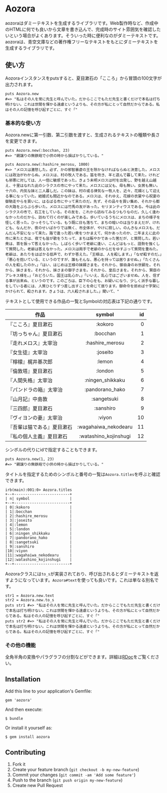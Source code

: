 # Aozora

aozoraはダミーテキストを生成するライブラリです。Web製作時など、作成中のHTMLに何でも良いから文章を書き込んで、完成時のサイト雰囲気を確認したいという場合がよくあります。そういった時に便利なのがダミーテキストです。aozoraは、青空文庫などの著作権フリーなテキストをもとにダミーテキストを生成するライブラリです。

## 使い方
Aozoraインスタンスをputsすると、夏目漱石の「こころ」から冒頭の100文字が出力されます。

    puts Aozora.new
    #=> "私はその人を常に先生と呼んでいた。だからここでもただ先生と書くだけで本名は打ち明けない。これは世間を憚かる遠慮というよりも、その方が私にとって自然だからである。私はその人の記憶を呼び起すごとに、すぐ「"

### 基本的な使い方

Aozora.newに第一引数、第二引数を渡すと、生成されるテキストの種類や長さを変更できます。

    puts Aozora.new(:bocchan, 23)
    #=> "親譲りの無鉄砲で小供の時から損ばかりしている。"

    puts Aozora.new(:hashire_merosu, 1000)
    #=> "メロスは激怒した。必ず、かの邪智暴虐の王を除かなければならぬと決意した。メロスには政治がわからぬ。メロスは、村の牧人である。笛を吹き、羊と遊んで暮して来た。けれども邪悪に対しては、人一倍に敏感であった。きょう未明メロスは村を出発し、野を越え山越え、十里はなれた此のシラクスの市にやって来た。メロスには父も、母も無い。女房も無い。十六の、内気な妹と二人暮しだ。この妹は、村の或る律気な一牧人を、近々、花婿として迎える事になっていた。結婚式も間近かなのである。メロスは、それゆえ、花嫁の衣裳やら祝宴の御馳走やらを買いに、はるばる市にやって来たのだ。先ず、その品々を買い集め、それから都の大路をぶらぶら歩いた。メロスには竹馬の友があった。セリヌンティウスである。今は此のシラクスの市で、石工をしている。その友を、これから訪ねてみるつもりなのだ。久しく逢わなかったのだから、訪ねて行くのが楽しみである。歩いているうちにメロスは、まちの様子を怪しく思った。ひっそりしている。もう既に日も落ちて、まちの暗いのは当りまえだが、けれども、なんだか、夜のせいばかりでは無く、市全体が、やけに寂しい。のんきなメロスも、だんだん不安になって来た。路で逢った若い衆をつかまえて、何かあったのか、二年まえに此の市に来たときは、夜でも皆が歌をうたって、まちは賑やかであった筈だが、と質問した。若い衆は、首を振って答えなかった。しばらく歩いて老爺に逢い、こんどはもっと、語勢を強くして質問した。老爺は答えなかった。メロスは両手で老爺のからだをゆすぶって質問を重ねた。老爺は、あたりをはばかる低声で、わずか答えた。「王様は、人を殺します。」「なぜ殺すのだ。」「悪心を抱いている、というのですが、誰もそんな、悪心を持っては居りませぬ。」「たくさんの人を殺したのか。」「はい、はじめは王様の妹婿さまを。それから、御自身のお世嗣を。それから、妹さまを。それから、妹さまの御子さまを。それから、皇后さまを。それから、賢臣のアレキス様を。」「おどろいた。国王は乱心か。」「いいえ、乱心ではございませぬ。人を、信ずる事が出来ぬ、というのです。このごろは、臣下の心をも、お疑いになり、少しく派手な暮しをしている者には、人質ひとりずつ差し出すことを命じて居ります。御命令を拒めば十字架にかけられて、殺されます。きょうは、六人殺されました。」聞いて、"

テキストとして使用できる作品の一覧とSymbolの対応表は下記の通りです。

| 作品                     | symbol                   | id |
| ----------------------- |:------------------------:| ---:|
| 『こころ』夏目漱石        | :kokoro                   | 0 | 
| 『坊っちゃん』夏目漱石     | :bocchan                 | 1 | 
| 『走れメロス』太宰治       | :hashire\_merosu         | 2 | 
| 『女生徒』太宰治          | :joseito                 | 3 | 
| 『檸檬』梶井基次郎        | :lemon                   | 4 | 
| 『倫敦塔』夏目漱石        | :london                   | 5 | 
| 『人間失格』太宰治        | :ningen\_shikkaku         | 6 | 
| 『パンドラの箱』太宰治     | :pandorano\_hako         | 7 | 
| 『山月記』中島敦          | :sangetsuki               | 8 | 
| 『三四郎』夏目漱石        | :sanshiro                 | 9 | 
| 『ヴィヨンの妻』太宰治     | :viyon                   | 10 | 
| 『吾輩は猫である』夏目漱石 | :wagahaiwa\_nekodearu    | 11 | 
| 『私の個人主義』夏目漱石   | :watashino\_kojinshugi   | 12 | 

シンボルの代りにidで指定することもできます。

    puts Aozora.new(1, 23)
    #=> "親譲りの無鉄砲で小供の時から損ばかりしている。"

タイトルを指定するためのシンボルと番号の一覧は`Aozora.titles`を呼ぶと確認できます。

    irb(main):001:0> Aozora.titles
    +--+-------------------------+
    | n| symbol                  |
    +--+-------------------------+
    | 0|:kokoro                  |
    | 1|:bocchan                 |
    | 2|:hashire_merosu          |
    | 3|:joseito                 |
    | 4|:lemon                   |
    | 5|:london                  |
    | 6|:ningen_shikkaku         |
    | 7|:pandorano_hako          |
    | 8|:sangetsuki              |
    | 9|:sanshiro                |
    |10|:viyon                   |
    |11|:wagahaiwa_nekodearu     |
    |12|:watashino_kojinshugi    |
    +--+-------------------------+

Aozoraクラスには`to_s`が実装されており、呼び出されるとダミーテキストを返すようになっています。`Aozora#text`を使っても良いです。これは単なる別名です。

    str1 = Aozora.new.text
    str2 = Aozora.new.to_s
    puts str1 #=> "私はその人を常に先生と呼んでいた。だからここでもただ先生と書くだけで本名は打ち明けない。これは世間を憚かる遠慮というよりも、その方が私にとって自然だからである。私はその人の記憶を呼び起すごとに、すぐ「"
    puts str2 #=> "私はその人を常に先生と呼んでいた。だからここでもただ先生と書くだけで本名は打ち明けない。これは世間を憚かる遠慮というよりも、その方が私にとって自然だからである。私はその人の記憶を呼び起すごとに、すぐ「"

### その他の機能

全角半角の変換やパラグラフの分割などができます。詳細は[RDoc](https://dl.dropboxusercontent.com/u/67723753/AozoraRDoc/doc/index.html)をご覧ください。

## Installation

Add this line to your application's Gemfile:

    gem 'aozora'

And then execute:

    $ bundle

Or install it yourself as:

    $ gem install aozora

## Contributing

1. Fork it
2. Create your feature branch (`git checkout -b my-new-feature`)
3. Commit your changes (`git commit -am 'Add some feature'`)
4. Push to the branch (`git push origin my-new-feature`)
5. Create new Pull Request
